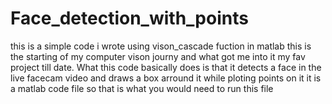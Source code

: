 # Face_detection_with_points
this is a simple code i wrote using vison_cascade fuction in matlab 
this is the starting of my computer vison journy and what got me into it 
my fav project till date. 
What this code basically does is that it detects a face in the live facecam video and draws a box arround it while ploting points on it
it is a matlab code file so that is what you would need to  run this file
